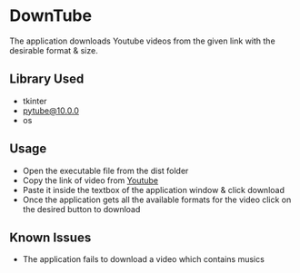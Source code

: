 # DownTube
The application downloads Youtube videos from the given link with the desirable format & size.

## Library Used
- tkinter
- pytube@10.0.0
- os

## Usage
* Open the executable file from the dist folder
* Copy the link of video from [Youtube](https://www.youtube.com/)
* Paste it inside the textbox of the application window & click download
* Once the application gets all the available formats for the video click on the desired button to download

## Known Issues
* The application fails to download a video which contains musics